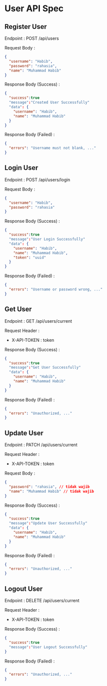 # User API Spec

## Register User

Endpoint : POST /api/users

Request Body :

```json
{
  "username": "Habib",
  "password": "rahasia",
  "name": "Muhammad Habib"
}
```

Response Body (Success) :

```json
{
  "success":true
  "message":"Created User Successfully"
  "data": {
    "username": "Habib",
    "name": "Muhammad Habib"
  }
}
```

Response Body (Failed) :

```json
{
  "errors": "Username must not blank, ..."
}
```

## Login User

Endpoint : POST /api/users/login

Request Body :

```json
{
  "username": "Habib",
  "password": "rahasia"
}
```

Response Body (Success) :

```json
{
  "success":true
  "message":"User Login Successfully"
  "data": {
    "username": "Habib",
    "name": "Muhammad Habib",
    "token": "uuid"
  }
}
```

Response Body (Failed) :

```json
{
  "errors": "Username or password wrong, ..."
}
```

## Get User

Endpoint : GET /api/users/current

Request Header :

- X-API-TOKEN : token

Response Body (Success) :

```json
{
  "success":true
  "message":"Get User Successfully"
  "data": {
    "username": "Habib",
    "name": "Muhammad Habib"
  }
}
```

Response Body (Failed) :

```json
{
  "errors": "Unauthorized, ..."
}
```

## Update User

Endpoint : PATCH /api/users/current

Request Header :

- X-API-TOKEN : token

Request Body :

```json
{
  "password": "rahasia", // tidak wajib
  "name": "Muhammad Habib" // tidak wajib
}
```

Response Body (Success) :

```json
{
  "success":true
  "message":"Update User Successfully"
  "data": {
    "username": "Habib",
    "name": "Muhammad Habib"
  }
}
```

Response Body (Failed) :

```json
{
  "errors": "Unauthorized, ..."
}
```

## Logout User

Endpoint : DELETE /api/users/current

Request Header :

- X-API-TOKEN : token

Response Body (Success) :

```json
{
  "success":true
  "message":"User Logout Successfully"
}
```

Response Body (Failed) :

```json
{
  "errors": "Unauthorized, ..."
}
```
